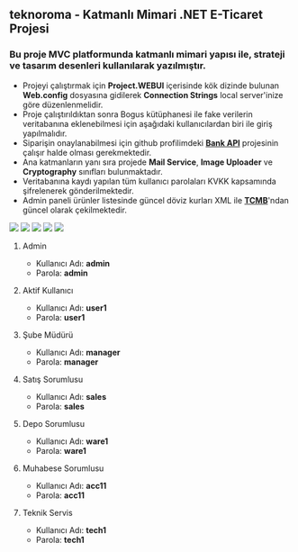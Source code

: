 ## teknoroma - Katmanlı Mimari .NET E-Ticaret Projesi
### Bu proje MVC platformunda katmanlı mimari yapısı ile, strateji ve tasarım desenleri kullanılarak yazılmıştır. 
* Projeyi çalıştırmak için **Project.WEBUI** içerisinde kök dizinde bulunan **Web.config** dosyasına gidilerek **Connection Strings** local server'inize göre düzenlenmelidir.
* Proje çalıştırıldıktan sonra Bogus kütüphanesi ile fake verilerin veritabanına eklenebilmesi için aşağıdaki kullanıcılardan biri ile giriş yapılmalıdır.     
* Siparişin onaylanabilmesi için github profilimdeki **[Bank API](https://github.com/andac-e/bank-api)** projesinin çalışır halde olması gerekmektedir. 
* Ana katmanların yanı sıra projede **Mail Service**, **Image Uploader** ve **Cryptography** sınıfları bulunmaktadır. 
* Veritabanına kaydı yapılan tüm kullanıcı parolaları KVKK kapsamında şifrelenerek gönderilmektedir.
* Admin paneli ürünler listesinde güncel döviz kurları XML ile **[TCMB](http://www.tcmb.gov.tr/kurlar/today.xml)**'ndan güncel olarak çekilmektedir.

![](https://i.ibb.co/gFMrQkt/Untitled.png)
![](https://i.ibb.co/Q6VjdzR/screencapture-localhost-44335-Shopping-Cart-Page-2021-07-07-12-10-00.png)
![](https://i.ibb.co/pX75vxY/screencapture-localhost-44335-Administration-Product-Product-List-2021-07-07-12-11-21.png)
![](https://i.ibb.co/XxVF1Pk/screencapture-localhost-44335-Administration-Product-Add-Product-2021-07-07-12-09-10.png)
![](https://i.ibb.co/9gb4pBv/screencapture-localhost-44335-Home-Contact-2021-07-07-12-07-57.png)

1. Admin
      - Kullanıcı Adı: **admin**
      - Parola: **admin**
      
2. Aktif Kullanıcı
      - Kullanıcı Adı: **user1**
      - Parola: **user1**      
            
3. Şube Müdürü
      - Kullanıcı Adı: **manager**
      - Parola: **manager**
      
4. Satış Sorumlusu
      - Kullanıcı Adı: **sales**
      - Parola: **sales**
                  
5. Depo Sorumlusu
      - Kullanıcı Adı: **ware1**
      - Parola: **ware1**

6. Muhabese Sorumlusu
      - Kullanıcı Adı: **acc11**
      - Parola: **acc11**
      
7. Teknik Servis
      - Kullanıcı Adı: **tech1**
      - Parola: **tech1**
